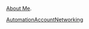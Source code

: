 [About Me](https://www.linkedin.com/in/rajesh-sadashiva/).

[AutomationAccountNetworking](./AutomationAccountNetworking.html)

